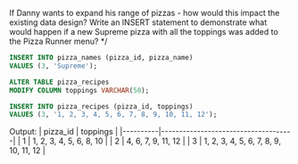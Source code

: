 If Danny wants to expand his range of pizzas - how would this impact the existing data design?
Write an INSERT statement to demonstrate what would happen if a new Supreme pizza with all the toppings
was added to the Pizza Runner menu? \*/

```sql
INSERT INTO pizza_names (pizza_id, pizza_name)
VALUES (3, 'Supreme');

ALTER TABLE pizza_recipes
MODIFY COLUMN toppings VARCHAR(50);

INSERT INTO pizza_recipes (pizza_id, toppings)
VALUES (3, '1, 2, 3, 4, 5, 6, 7, 8, 9, 10, 11, 12');
```

Output:
| pizza_id | toppings |
|----------|-------------------------------------|
| 1 | 1, 2, 3, 4, 5, 6, 8, 10 |
| 2 | 4, 6, 7, 9, 11, 12 |
| 3 | 1, 2, 3, 4, 5, 6, 7, 8, 9, 10, 11, 12 |
